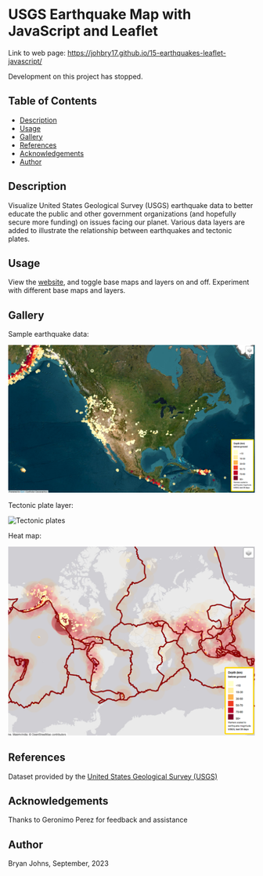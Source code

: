 # USGS Earthquake Map with JavaScript and Leaflet

Link to web page: https://johbry17.github.io/15-earthquakes-leaflet-javascript/

Development on this project has stopped.

## Table of Contents

- [Description](#description)
- [Usage](#usage)
- [Gallery](#gallery)
- [References](#references)
- [Acknowledgements](#acknowledgements)
- [Author](#author)

## Description
Visualize United States Geological Survey (USGS) earthquake data to better educate the public and other government organizations (and hopefully secure more funding) on issues facing our planet. Various data layers are added to illustrate the relationship between earthquakes and tectonic plates.

## Usage
View the [website](https://johbry17.github.io/15-earthquakes-leaflet-javascript/), and toggle base maps and layers on and off. Experiment with different base maps and layers.

## Gallery

Sample earthquake data:

![Markers for earthquakes](./static/images/earthquakeMarkers.png)

Tectonic plate layer:

![Tectonic plates](./static/images/tectonicPlates.png)

Heat map:

![Heat map](./static/images/markesPlatesHeat.png)

## References

Dataset provided by the [United States Geological Survey (USGS)](http://earthquake.usgs.gov/earthquakes/feed/v1.0/geojson.php)

## Acknowledgements

Thanks to Geronimo Perez for feedback and assistance

## Author
Bryan Johns, September, 2023
